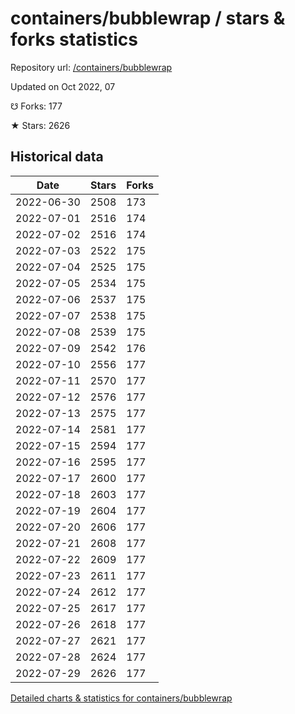 # containers/bubblewrap / stars & forks statistics

Repository url: [/containers/bubblewrap](https://github.com/containers/bubblewrap)

Updated on Oct 2022, 07

☋ Forks: 177

★ Stars: 2626

## Historical data
| Date | Stars | Forks |
|------|-------|-------|
| 2022-06-30 | 2508 | 173 | 
| 2022-07-01 | 2516 | 174 | 
| 2022-07-02 | 2516 | 174 | 
| 2022-07-03 | 2522 | 175 | 
| 2022-07-04 | 2525 | 175 | 
| 2022-07-05 | 2534 | 175 | 
| 2022-07-06 | 2537 | 175 | 
| 2022-07-07 | 2538 | 175 | 
| 2022-07-08 | 2539 | 175 | 
| 2022-07-09 | 2542 | 176 | 
| 2022-07-10 | 2556 | 177 | 
| 2022-07-11 | 2570 | 177 | 
| 2022-07-12 | 2576 | 177 | 
| 2022-07-13 | 2575 | 177 | 
| 2022-07-14 | 2581 | 177 | 
| 2022-07-15 | 2594 | 177 | 
| 2022-07-16 | 2595 | 177 | 
| 2022-07-17 | 2600 | 177 | 
| 2022-07-18 | 2603 | 177 | 
| 2022-07-19 | 2604 | 177 | 
| 2022-07-20 | 2606 | 177 | 
| 2022-07-21 | 2608 | 177 | 
| 2022-07-22 | 2609 | 177 | 
| 2022-07-23 | 2611 | 177 | 
| 2022-07-24 | 2612 | 177 | 
| 2022-07-25 | 2617 | 177 | 
| 2022-07-26 | 2618 | 177 | 
| 2022-07-27 | 2621 | 177 | 
| 2022-07-28 | 2624 | 177 | 
| 2022-07-29 | 2626 | 177 | 


[Detailed charts & statistics for containers/bubblewrap](https://reviewgithub.com/rep/containers/bubblewrap)
